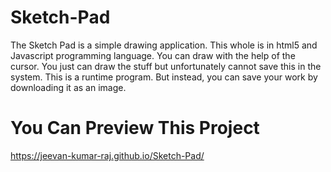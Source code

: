 # Sketch-Pad

The Sketch Pad is a simple drawing application. This whole is in html5 and Javascript programming language. You can draw with the help of the cursor. You just can draw the stuff but unfortunately cannot save this in the system. This is a runtime program. But instead, you can save your work by downloading it as an image.

# You Can Preview This Project
https://jeevan-kumar-raj.github.io/Sketch-Pad/
